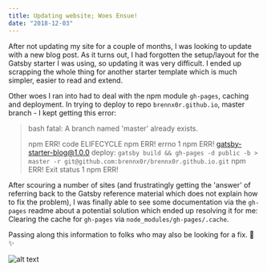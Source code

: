 ```yaml
---
title: Updating website; Woes Ensue!
date: "2018-12-03"
---
```


After not updating my site for a couple of months, I was looking to update with a new blog post. As it turns out, I had forgotten the setup/layout for the Gatsby starter I was using, so updating it was very difficult. I ended up scrapping the whole thing for another starter template which is much simpler, easier to read and extend.

Other woes I ran into had to deal with the npm module `gh-pages`, caching and deployment. In trying to deploy to repo `brennx0r.github.io`, master branch - I kept getting this error:

> bash
> fatal: A branch named 'master' already exists.
> 
> npm ERR! code ELIFECYCLE
> npm ERR! errno 1
> npm ERR! gatsby-starter-blog@1.0.0 deploy: `gatsby build && gh-pages -d public -b > master -r git@github.com:brennx0r/brennx0r.github.io.git`
> npm ERR! Exit status 1
> npm ERR! 

After scouring a number of sites (and frustratingly getting the 'answer' of referring back to the Gatsby reference material which does not explain how to fix the problem), I was finally able to see some documentation via the `gh-pages` readme about a potential solution which ended up resolving it for me:  Clearing the cache for `gh-pages` via `node_modules/gh-pages/.cache`.  

Passing along this information to folks who may also be looking for a fix. 💜 ✨

![alt text](https://imgs.xkcd.com/comics/wisdom_of_the_ancients.png "Wisdom of the Ancients")
